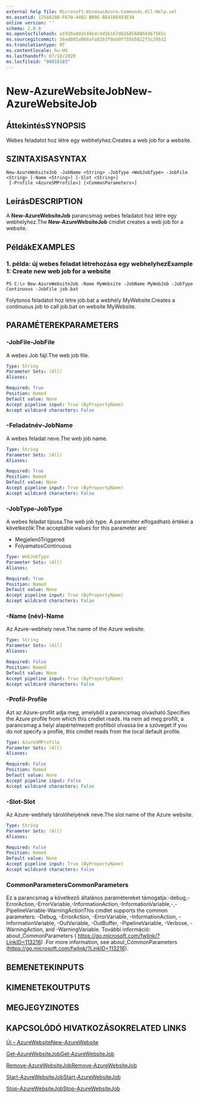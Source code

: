 ```yaml
---
external help file: Microsoft.WindowsAzure.Commands.dll-Help.xml
ms.assetid: 1254A28B-F670-44B2-BB0E-BD41B9483E3A
online version: ''
schema: 2.0.0
ms.openlocfilehash: e1910a0da546bdc4d5b167d82685608669b7565c
ms.sourcegitcommit: 56ed085a868afa8263f8eb0f755b5822f5c29532
ms.translationtype: MT
ms.contentlocale: hu-HU
ms.lasthandoff: 07/18/2020
ms.locfileid: "94016183"
---
```

# <span data-ttu-id="bf5de-101">New-AzureWebsiteJob</span><span class="sxs-lookup"><span data-stu-id="bf5de-101">New-AzureWebsiteJob</span></span>

## <span data-ttu-id="bf5de-102">Áttekintés</span><span class="sxs-lookup"><span data-stu-id="bf5de-102">SYNOPSIS</span></span>
<span data-ttu-id="bf5de-103">Webes feladatot hoz létre egy webhelyhez.</span><span class="sxs-lookup"><span data-stu-id="bf5de-103">Creates a web job for a website.</span></span>

## <span data-ttu-id="bf5de-104">SZINTAXISA</span><span class="sxs-lookup"><span data-stu-id="bf5de-104">SYNTAX</span></span>

```
New-AzureWebsiteJob -JobName <String> -JobType <WebJobType> -JobFile <String> [-Name <String>] [-Slot <String>]
 [-Profile <AzureSMProfile>] [<CommonParameters>]
```

## <span data-ttu-id="bf5de-105">Leírás</span><span class="sxs-lookup"><span data-stu-id="bf5de-105">DESCRIPTION</span></span>
<span data-ttu-id="bf5de-106">A **New-AzureWebsiteJob** parancsmag webes feladatot hoz létre egy webhelyhez.</span><span class="sxs-lookup"><span data-stu-id="bf5de-106">The **New-AzureWebsiteJob** cmdlet creates a web job for a website.</span></span>

## <span data-ttu-id="bf5de-107">Példák</span><span class="sxs-lookup"><span data-stu-id="bf5de-107">EXAMPLES</span></span>

### <span data-ttu-id="bf5de-108">1. példa: új webes feladat létrehozása egy webhelyhez</span><span class="sxs-lookup"><span data-stu-id="bf5de-108">Example 1: Create new web job for a website</span></span>
```
PS C:\> New-AzureWebsiteJob -Name MyWebsite -JobName MyWebJob -JobType Continuous -JobFile job.bat
```

<span data-ttu-id="bf5de-109">Folytonos feladatot hoz létre job.bat a webhely MyWebsite.</span><span class="sxs-lookup"><span data-stu-id="bf5de-109">Creates a continuous job to call job.bat on website MyWebsite.</span></span>

## <span data-ttu-id="bf5de-110">PARAMÉTEREK</span><span class="sxs-lookup"><span data-stu-id="bf5de-110">PARAMETERS</span></span>

### <span data-ttu-id="bf5de-111">-JobFile</span><span class="sxs-lookup"><span data-stu-id="bf5de-111">-JobFile</span></span>
<span data-ttu-id="bf5de-112">A webes Job fájl.</span><span class="sxs-lookup"><span data-stu-id="bf5de-112">The web job file.</span></span>

```yaml
Type: String
Parameter Sets: (All)
Aliases: 

Required: True
Position: Named
Default value: None
Accept pipeline input: True (ByPropertyName)
Accept wildcard characters: False
```

### <span data-ttu-id="bf5de-113">-Feladatnév</span><span class="sxs-lookup"><span data-stu-id="bf5de-113">-JobName</span></span>
<span data-ttu-id="bf5de-114">A webes feladat neve.</span><span class="sxs-lookup"><span data-stu-id="bf5de-114">The web job name.</span></span>

```yaml
Type: String
Parameter Sets: (All)
Aliases: 

Required: True
Position: Named
Default value: None
Accept pipeline input: True (ByPropertyName)
Accept wildcard characters: False
```

### <span data-ttu-id="bf5de-115">-JobType</span><span class="sxs-lookup"><span data-stu-id="bf5de-115">-JobType</span></span>
<span data-ttu-id="bf5de-116">A webes feladat típusa.</span><span class="sxs-lookup"><span data-stu-id="bf5de-116">The web job type.</span></span>
<span data-ttu-id="bf5de-117">A paraméter elfogadható értékei a következők:</span><span class="sxs-lookup"><span data-stu-id="bf5de-117">The acceptable values for this parameter are:</span></span>

- <span data-ttu-id="bf5de-118">Megjelenő</span><span class="sxs-lookup"><span data-stu-id="bf5de-118">Triggered</span></span> 
- <span data-ttu-id="bf5de-119">Folyamatos</span><span class="sxs-lookup"><span data-stu-id="bf5de-119">Continuous</span></span>

```yaml
Type: WebJobType
Parameter Sets: (All)
Aliases: 

Required: True
Position: Named
Default value: None
Accept pipeline input: True (ByPropertyName)
Accept wildcard characters: False
```

### <span data-ttu-id="bf5de-120">-Name (név)</span><span class="sxs-lookup"><span data-stu-id="bf5de-120">-Name</span></span>
<span data-ttu-id="bf5de-121">Az Azure-webhely neve.</span><span class="sxs-lookup"><span data-stu-id="bf5de-121">The name of the Azure website.</span></span>

```yaml
Type: String
Parameter Sets: (All)
Aliases: 

Required: False
Position: Named
Default value: None
Accept pipeline input: True (ByPropertyName)
Accept wildcard characters: False
```

### <span data-ttu-id="bf5de-122">-Profil</span><span class="sxs-lookup"><span data-stu-id="bf5de-122">-Profile</span></span>
<span data-ttu-id="bf5de-123">Azt az Azure-profilt adja meg, amelyből a parancsmag olvasható.</span><span class="sxs-lookup"><span data-stu-id="bf5de-123">Specifies the Azure profile from which this cmdlet reads.</span></span>
<span data-ttu-id="bf5de-124">Ha nem ad meg profilt, a parancsmag a helyi alapértelmezett profilból olvassa be a szöveget.</span><span class="sxs-lookup"><span data-stu-id="bf5de-124">If you do not specify a profile, this cmdlet reads from the local default profile.</span></span>

```yaml
Type: AzureSMProfile
Parameter Sets: (All)
Aliases: 

Required: False
Position: Named
Default value: None
Accept pipeline input: False
Accept wildcard characters: False
```

### <span data-ttu-id="bf5de-125">-Slot</span><span class="sxs-lookup"><span data-stu-id="bf5de-125">-Slot</span></span>
<span data-ttu-id="bf5de-126">Az Azure-webhely tárolóhelyének neve.</span><span class="sxs-lookup"><span data-stu-id="bf5de-126">The slot name of the Azure website.</span></span>

```yaml
Type: String
Parameter Sets: (All)
Aliases: 

Required: False
Position: Named
Default value: None
Accept pipeline input: True (ByPropertyName)
Accept wildcard characters: False
```

### <span data-ttu-id="bf5de-127">CommonParameters</span><span class="sxs-lookup"><span data-stu-id="bf5de-127">CommonParameters</span></span>
<span data-ttu-id="bf5de-128">Ez a parancsmag a következő általános paramétereket támogatja:-debug,-ErrorAction,-ErrorVariable,-InformationAction,-InformationVariable,-,-PipelineVariable-WarningAction</span><span class="sxs-lookup"><span data-stu-id="bf5de-128">This cmdlet supports the common parameters: -Debug, -ErrorAction, -ErrorVariable, -InformationAction, -InformationVariable, -OutVariable, -OutBuffer, -PipelineVariable, -Verbose, -WarningAction, and -WarningVariable.</span></span> <span data-ttu-id="bf5de-129">További információ: about_CommonParameters ( https://go.microsoft.com/fwlink/?LinkID=113216) .</span><span class="sxs-lookup"><span data-stu-id="bf5de-129">For more information, see about_CommonParameters (https://go.microsoft.com/fwlink/?LinkID=113216).</span></span>

## <span data-ttu-id="bf5de-130">BEMENETEK</span><span class="sxs-lookup"><span data-stu-id="bf5de-130">INPUTS</span></span>

## <span data-ttu-id="bf5de-131">KIMENETEK</span><span class="sxs-lookup"><span data-stu-id="bf5de-131">OUTPUTS</span></span>

## <span data-ttu-id="bf5de-132">MEGJEGYZI</span><span class="sxs-lookup"><span data-stu-id="bf5de-132">NOTES</span></span>

## <span data-ttu-id="bf5de-133">KAPCSOLÓDÓ HIVATKOZÁSOK</span><span class="sxs-lookup"><span data-stu-id="bf5de-133">RELATED LINKS</span></span>

[<span data-ttu-id="bf5de-134">Új – AzureWebsite</span><span class="sxs-lookup"><span data-stu-id="bf5de-134">New-AzureWebsite</span></span>](./New-AzureWebsite.md)

[<span data-ttu-id="bf5de-135">Get-AzureWebsiteJob</span><span class="sxs-lookup"><span data-stu-id="bf5de-135">Get-AzureWebsiteJob</span></span>](./Get-AzureWebsiteJob.md)

[<span data-ttu-id="bf5de-136">Remove-AzureWebsiteJob</span><span class="sxs-lookup"><span data-stu-id="bf5de-136">Remove-AzureWebsiteJob</span></span>](./Remove-AzureWebsiteJob.md)

[<span data-ttu-id="bf5de-137">Start-AzureWebsiteJob</span><span class="sxs-lookup"><span data-stu-id="bf5de-137">Start-AzureWebsiteJob</span></span>](./Start-AzureWebsiteJob.md)

[<span data-ttu-id="bf5de-138">Stop-AzureWebsiteJob</span><span class="sxs-lookup"><span data-stu-id="bf5de-138">Stop-AzureWebsiteJob</span></span>](./Stop-AzureWebsiteJob.md)


